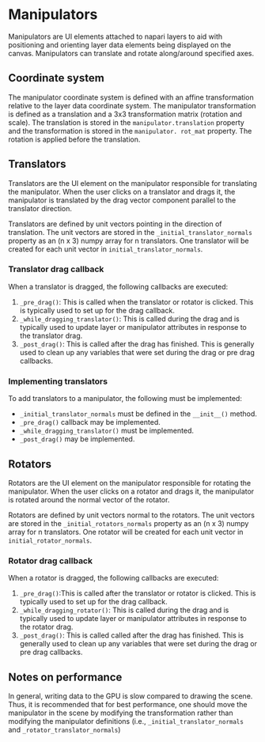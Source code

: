 # Manipulators

Manipulators are UI elements attached to napari layers to aid with positioning and orienting layer data elements 
being displayed on the canvas. Manipulators can translate and rotate along/around specified axes.

## Coordinate system
The manipulator coordinate system is defined with an affine transformation relative to the layer data coordinate system.
The manipulator transformation is defined as a translation and a 3x3 transformation matrix (rotation and scale). The 
translation is stored in the `manipulator.translation` property and the transformation is stored in the `manipulator.
rot_mat` property. The rotation is applied before the translation. 

## Translators
Translators are the UI element on the manipulator responsible for translating the manipulator. When the user 
clicks on a translator and drags it, the manipulator is translated by the drag vector component parallel to the 
translator direction. 

Translators are defined by unit vectors pointing in the direction of translation. The unit vectors are stored in the 
`_initial_translator_normals` property as an (n x 3) numpy array for n translators. One translator will be created 
for each unit vector in `initial_translator_normals`.

### Translator drag callback
When a translator is dragged, the following callbacks are executed:

1. `_pre_drag()`: This is called when the translator or rotator is clicked. This is typically used to set up for the 
   drag callback.
2. `_while_dragging_translator()`: This is called during the drag and is typically used to update layer or manipulator 
   attributes in response to the translator drag. 
3. `_post_drag()`: This is called after the drag has finished. This is generally used to clean up any 
   variables that were set during the drag or pre drag callbacks.

### Implementing translators
To add translators to a manipulator, the following must be implemented:

- `_initial_translator_normals` must be defined in the `__init__()` method.
- `_pre_drag()` callback may be implemented.
- `_while_dragging_translator()` must be implemented.
- `_post_drag()` may be implemented.

## Rotators
Rotators are the UI element on the manipulator responsible for rotating the manipulator. When the user 
clicks on a rotator and drags it, the manipulator is rotated around the normal vector of the rotator.

Rotators are defined by unit vectors normal to the rotators. The unit vectors are stored in the 
`_initial_rotators_normals` property as an (n x 3) numpy array for n translators. One rotator will be created 
for each unit vector in `initial_rotator_normals`.

### Rotator drag callback
When a rotator is dragged, the following callbacks are executed:

1. `_pre_drag()`:This is called after the translator or rotator is clicked. This is typically used to set up for the 
   drag callback.
2. `_while_dragging_rotator()`: This is called during the drag and is typically used to update layer or manipulator 
   attributes in response to the rotator drag. 
3. `_post_drag()`: This is called called after the drag has finished. This is generally used to clean up any 
   variables that were set during the drag or pre drag callbacks.

## Notes on performance

In general, writing data to the GPU is slow compared to drawing the scene. Thus, it is recommended that for best 
performance, one should move the manipulator in the scene by modifying the transformation rather than modifying the 
manipulator definitions (i.e., `_initial_translator_normals` and `_rotator_translator_normals`)



